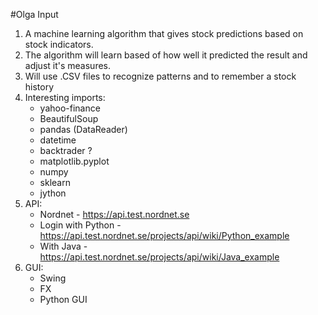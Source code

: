 #Olga Input
1. A machine learning algorithm that gives stock predictions based on stock indicators.
2. The algorithm will learn based of how well it predicted the result and adjust it's measures.
3. Will use .CSV files to recognize patterns and to remember a stock history
4. Interesting imports:
	* yahoo-finance
	* BeautifulSoup
	* pandas (DataReader)
	* datetime
	* backtrader ?
	* matplotlib.pyplot
	* numpy
	* sklearn
	* jython
5. API:
	* Nordnet - https://api.test.nordnet.se
	* Login with Python - https://api.test.nordnet.se/projects/api/wiki/Python_example
	* With Java - https://api.test.nordnet.se/projects/api/wiki/Java_example
6. GUI:
    * Swing
    * FX
    * Python GUI